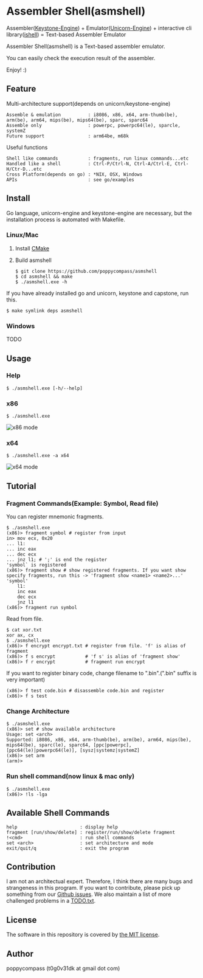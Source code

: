 Assembler Shell(asmshell)
==============

Assembler([Keystone-Engine](http://www.keystone-engine.org/)) + Emulator([Unicorn-Engine](http://www.unicorn-engine.org/)) + interactive cli library([ishell](https://github.com/abiosoft/ishell)) = Text-based Assembler Emulator

Assembler Shell(asmshell) is a Text-based assembler emulator.

You can easily check the execution result of the assembler.

Enjoy! :)

## Feature
Multi-architecture support(depends on unicorn/keystone-engine)

	Assemble & emulation          : i8086, x86, x64, arm-thumb(be), arm(be), arm64, mips(be), mips64(be), sparc, sparc64
	Assemble only                 : powerpc, powerpc64(le), sparcle, systemZ
	Future support                : arm64be, m68k

Useful functions

	Shell like commands           : fragments, run linux commands...etc
	Handled like a shell          : Ctrl-P/Ctrl-N, Ctrl-A/Ctrl-E, Ctrl-H/Ctr-D...etc
	Cross Platform(depends on go) : *NIX, OSX, Windows
	APIs                          : see go/examples

## Install
Go language, unicorn-engine and keystone-engine are necessary, but the installation process is automated with Makefile. 

<!-- If you are windows user, you can use [pre-compiled binary](https://github.com/poppycompass/asmshell/prebuild). -->

### Linux/Mac

1. Install [CMake](https://cmake.org/download/)

2. Build asmshell

	`$ git clone https://github.com/poppycompass/asmshell`  
	`$ cd asmshell && make`  
	`$ ./asmshell.exe -h`  

If you have already installed go and unicorn, keystone and capstone, run this.

	$ make symlink deps asmshell

### Windows

TODO


## Usage

### Help
	$ ./asmshell.exe [-h/--help]

### x86
	$ ./asmshell.exe
![x86 mode](https://github.com/poppycompass/asmshell/blob/master/images/go_x86.jpg)

### x64
	$ ./asmshell.exe -a x64
![x64 mode](https://github.com/poppycompass/asmshell/blob/master/images/go_x64.jpg)


## Tutorial

### Fragment Commands(Example: Symbol, Read file)
You can register mnemonic fragments.

	$ ./asmshell.exe
	(x86)> fragment symbol # register from input
	in> mov ecx, 0x20
	... l1:
	... inc eax
	... dec ecx
	... jnz l1; # ';' is end the register
	'symbol` is registered
	(x86)> fragment show # show registered fragments. If you want show specify fragments, run this -> 'fragment show <name1> <name2>...'
	'symbol'
	    l1:
	    inc eax
	    dec ecx
	    jnz l1
	(x86)> fragment run symbol

Read from file.

	$ cat xor.txt
	xor ax, cx
	$ ./asmshell.exe
	(x86)> f encrypt encrypt.txt # register from file. 'f' is alias of fragment
	(x86)> f s encrypt           # 'f s' is alias of 'fragment show'
	(x86)> f r encrypt           # fragment run encrypt

If you want to register binary code, change filename to "<filename>.bin".(".bin" suffix is very important)  

	(x86)> f test code.bin # disassemble code.bin and register
	(x86)> f s test

### Change Architecture

	$ ./asmshell.exe
	(x86)> set # show available architecture
	Usage: set <arch>
	Supported: i8086, x86, x64, arm-thumb(be), arm(be), arm64, mips(be), mips64(be), sparc(le), sparc64, [ppc|powerpc], [ppc64(le)|powerpc64(le)], [sysz|systemz|systemZ]
	(x86)> set arm
	(arm)>

### Run shell command(now linux & mac only)
	$ ./asmshell.exe
	(x86)> !ls -lga

## Available Shell Commands
	help                       : display help
	fragment [run/show/delete] : register/run/show/delete fragment
	!<cmd>                     : run shell commands
	set <arch>                 : set architecture and mode
	exit/quit/q                : exit the program


## Contribution
I am not an architectual expert. Therefore, I think there are many bugs and strangeness in this program.
If you want to contribute, please pick up something from our [Github issues](https://github.com/poppycompass/asmshell/issues).
We also maintain a list of more challenged problems in a [TODO.txt](https://github.com/poppycompass/asmshell/blob/master/TODO.txt).


## License

The software in this repository is covered by [the MIT license](LICENSE).


## Author

poppycompass (t0g0v31dk at gmail dot com)
